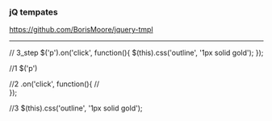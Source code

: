 ### jQ tempates
https://github.com/BorisMoore/jquery-tmpl


---

// 3_step
$('p').on('click', function(){
  $(this).css('outline', '1px solid gold');
});

//1
$('p')

//2
.on('click', function(){
  //  
});

//3
$(this).css('outline', '1px solid gold');

